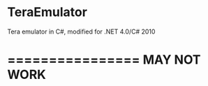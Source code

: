 TeraEmulator
============

Tera emulator in C#, modified for .NET 4.0/C# 2010

================
**MAY NOT WORK**
================
